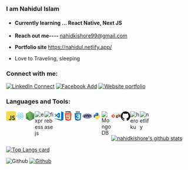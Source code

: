 ### I am Nahidul Islam
- <h4>Currently learning ... React Native, Next JS</h4>

- <strong>Reach out me----  </strong> nahidkishore99@gmail.com
- <strong>Portfolio site </strong> https://nahidul.netlify.app/
-  Love to Traveling, sleeping
### Connect with me:
[![LinkedIn Connect](https://img.shields.io/badge/%20-Connect-black?color=14171A&labelColor=212121&logo=linkedin&logoColor=ffffff)](https://www.linkedin.com/in/nahid099/) 
[![Facebook Add](https://img.shields.io/badge/%20-Follow-black?color=14171A&labelColor=1976d2&logo=facebook&logoColor=ffffff)](https://www.facebook.com/nahid.kishore/)
[![Website portfolio](https://img.shields.io/badge/%20-Follow-black?color=14171A&labelColor=1976d2&logo=website&logoColor=ffffff)](https://nahidul.netlify.app/)
<br/>
### Languages and Tools:
<img align="left" alt="JavaScript" width="26px" src="https://raw.githubusercontent.com/github/explore/80688e429a7d4ef2fca1e82350fe8e3517d3494d/topics/javascript/javascript.png" />
<img align="left" alt="React" width="26px" src="https://raw.githubusercontent.com/github/explore/80688e429a7d4ef2fca1e82350fe8e3517d3494d/topics/react/react.png" />
<img align="left" alt="Node.js" width="26px" src="https://raw.githubusercontent.com/github/explore/80688e429a7d4ef2fca1e82350fe8e3517d3494d/topics/nodejs/nodejs.png" />
<img align="left" alt="expressjs" width="26px" src="https://d2eip9sf3oo6c2.cloudfront.net/tags/images/000/000/359/full/expressjslogo.png" />
<img align="left" alt="firebase" width="26px" src="https://img.icons8.com/color/452/firebase.png" />
<img align="left" alt="Visual Studio Code" width="26px" src="https://raw.githubusercontent.com/github/explore/80688e429a7d4ef2fca1e82350fe8e3517d3494d/topics/visual-studio-code/visual-studio-code.png" />
<img align="left" alt="HTML5" width="26px" src="https://raw.githubusercontent.com/github/explore/80688e429a7d4ef2fca1e82350fe8e3517d3494d/topics/html/html.png" />
<img align="left" alt="CSS3" width="26px" src="https://raw.githubusercontent.com/github/explore/80688e429a7d4ef2fca1e82350fe8e3517d3494d/topics/css/css.png" />
<img align="left" alt="PHP" width="26px" src="https://raw.githubusercontent.com/github/explore/80688e429a7d4ef2fca1e82350fe8e3517d3494d/topics/php/php.png" />
<img align="left" alt="Python" width="26px" src="https://raw.githubusercontent.com/github/explore/80688e429a7d4ef2fca1e82350fe8e3517d3494d/topics/python/python.png" />

<img align="left" alt="MongoDB" width="26px" src="https://miro.medium.com/max/750/1*T0a-QUNewZDsyx6Bkinfew.png" />
<img align="left" alt="Git" width="26px" src="https://raw.githubusercontent.com/github/explore/80688e429a7d4ef2fca1e82350fe8e3517d3494d/topics/git/git.png" />
<img align="left" alt="GitHub" width="26px" src="https://raw.githubusercontent.com/github/explore/78df643247d429f6cc873026c0622819ad797942/topics/github/github.png" />

<img align="left" alt="heroku" width="26px" src="https://uploads.sitepoint.com/wp-content/uploads/2016/04/1461122387heroku-logo.jpg" />
<img align="left" alt="netlify" width="26px" src="https://media-exp1.licdn.com/dms/image/C4E0BAQEAt7-u6GJMlw/company-logo_200_200/0?e=2159024400&v=beta&t=4CYxl7atZ0Yn9lJko6w02yIywYQiLr9hrQcH3cF4GDI" />
<br />
<br/>
<br/>

[![nahidkishore's github stats](https://github-readme-stats.vercel.app/api?username=nahidkishore&show_icons=true&theme=cobalt)](https://github.com/nahidkishore/github-readme-stats)

[![Top Langs card](https://github-readme-stats.vercel.app/api/top-langs/?username=nahidkishore&card_width=550&show_icons=true&theme=radical)](https://github.com/nahidkishore)


[website]: https://nahidul.netlify.app/
[linkedin]: https://www.linkedin.com/in/nahid099/
[webdevplaylist]: https://www.nahidkishore.com
[jsplaylist]: https://www.nahidkishore.com
[cssplaylist]: https://www.nahidkishore.com
[reactplaylist]: https://www.nahidkishore.com


![Github](https://visitor-badge.laobi.icu/badge?page_id=nahidkishore)
[![Github](https://img.shields.io/github/followers/nahidkishore?label=Follow&style=social)](https://github.com/nahidkishore)
